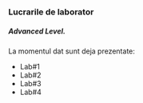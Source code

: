 ### Lucrarile de laborator      
##### Advanced Level.
La momentul dat sunt deja prezentate:
* Lab#1
* Lab#2
* Lab#3
* Lab#4
